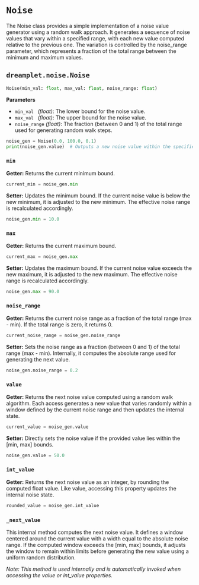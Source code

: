# `Noise`

The Noise class provides a simple implementation of a noise value generator using a random walk approach. It generates a sequence of noise values that vary within a specified range, with each new value computed relative to the previous one. The variation is controlled by the noise_range parameter, which represents a fraction of the total range between the minimum and maximum values.

## <span class=class></span>`dreamplet.noise.Noise`

```py
Noise(min_val: float, max_val: float, noise_range: float)
```

<span class="param">**Parameters**</span>

- `min_val ` *(float)*: The lower bound for the noise value.
- `max_val ` *(float)*: The upper bound for the noise value.
- `noise_range` *(float)*: The fraction (between 0 and 1) of the total range used for generating random walk steps.

```py
noise_gen = Noise(0.0, 100.0, 0.1)
print(noise_gen.value)  # Outputs a new noise value within the specified bounds
```

### <span class="prop"></span>`min`

**Getter:** Returns the current minimum bound.

```py
current_min = noise_gen.min
```

**Setter:** Updates the minimum bound. If the current noise value is below the new minimum, it is adjusted to the new minimum. The effective noise range is recalculated accordingly.

```py
noise_gen.min = 10.0
```

### <span class="prop"></span>`max`

**Getter:** Returns the current maximum bound.

```py
current_max = noise_gen.max
```

**Setter:** Updates the maximum bound. If the current noise value exceeds the new maximum, it is adjusted to the new maximum. The effective noise range is recalculated accordingly.

```py
noise_gen.max = 90.0
```

### <span class="prop"></span>`noise_range`
**Getter:** Returns the current noise range as a fraction of the total range (max - min). If the total range is zero, it returns 0.

```py
current_noise_range = noise_gen.noise_range
```

**Setter:** Sets the noise range as a fraction (between 0 and 1) of the total range (max - min). Internally, it computes the absolute range used for generating the next value.

```py
noise_gen.noise_range = 0.2
```

### <span class="prop"></span>`value`

**Getter:** Returns the next noise value computed using a random walk algorithm. Each access generates a new value that varies randomly within a window defined by the current noise range and then updates the internal state.

```py
current_value = noise_gen.value
```

**Setter:** Directly sets the noise value if the provided value lies within the [min, max] bounds.

```py
noise_gen.value = 50.0
```

### <span class="prop"></span>`int_value`

**Getter:** Returns the next noise value as an integer, by rounding the computed float value. Like value, accessing this property updates the internal noise state.

```py
rounded_value = noise_gen.int_value
```

### <span class="meth"></span>`_next_value`

This internal method computes the next noise value. It defines a window centered around the current value with a width equal to the absolute noise range. If the computed window exceeds the [min, max] bounds, it adjusts the window to remain within limits before generating the new value using a uniform random distribution.

*Note: This method is used internally and is automatically invoked when accessing the value or int_value properties.*